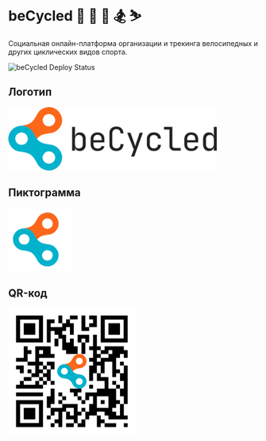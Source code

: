 # beCycled 🚴 🏃 🚵 🏂 ⛷️

Социальная онлайн-платформа организации и трекинга велосипедных и других циклических видов спорта.

![beCycled Deploy Status](https://img.shields.io/github/workflow/status/be-Cycled/beCycled-devops/Deploy?label=deploy)

## Логотип

<img alt="logo" src="https://github.com/be-Cycled/beCycled/blob/main/assets/beCycled-logo.png?raw=true" height="128"/>

## Пиктограмма

<img alt="icon" src="https://github.com/be-Cycled/beCycled/blob/main/assets/beCycled-icon.png?raw=true" height="128"/>

## QR-код

<img alt="qr-code" src="https://github.com/be-Cycled/beCycled/blob/main/assets/beCycled-qr.png?raw=true" height="256"/>
